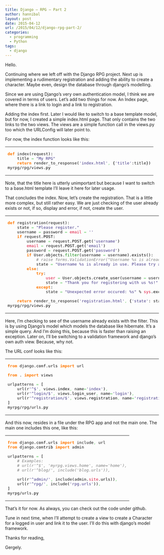 ```yaml
---
title: Django – RPG – Part 2
author: hannibal
layout: post
date: 2015-04-12
url: /2015/04/12/django-rpg-part-2/
categories:
  - programming
  - Python
tags:
  - django
---
```

Hello.

Continuing where we left off with the Django RPG project. Next up is implementing a rudimentary registration and adding the ability to create a character. Maybe even, design the database through django&#8217;s modelling.

<!--more-->

Since we are using Django&#8217;s very own authentication model, I think we are covered in terms of users. Let&#8217;s add two things for now. An Index page, where there is a link to login and a link to registration.

Adding the index first. Later I would like to switch to a base template model, but for now, I created a simple index.html page. That only contains the two links to the two views. The views are a simple function call in the views.py too which the URLConfig will later point to.

For now, the index function looks like this:

<div class="wp_syntax">
  <table>
    <tr>
      <td class="code">
        <pre class="python" style="font-family:monospace;"><span style="color: #ff7700;font-weight:bold;">def</span> index<span style="color: black;">&#40;</span>request<span style="color: black;">&#41;</span>:
	title <span style="color: #66cc66;">=</span> <span style="color: #483d8b;">"My RPG"</span>
	<span style="color: #ff7700;font-weight:bold;">return</span> render_to_response<span style="color: black;">&#40;</span><span style="color: #483d8b;">'index.html'</span><span style="color: #66cc66;">,</span> <span style="color: black;">&#123;</span><span style="color: #483d8b;">'title'</span>:title<span style="color: black;">&#125;</span><span style="color: black;">&#41;</span>
myrpg/rpg/views.<span style="color: black;">py</span></pre>
      </td>
    </tr>
  </table>
</div>

Note, that the title here is utterly unimportant but because I want to switch to a base.html template I&#8217;ll leave it here for later usage.

That concludes the index. Now, let&#8217;s create the registration. That is a little more complex, but still rather easy. We are just checking of the user already exists or not, if so, display and error, if not, create the user.

<div class="wp_syntax">
  <table>
    <tr>
      <td class="code">
        <pre class="python" style="font-family:monospace;"><span style="color: #ff7700;font-weight:bold;">def</span> registration<span style="color: black;">&#40;</span>request<span style="color: black;">&#41;</span>:
	state <span style="color: #66cc66;">=</span> <span style="color: #483d8b;">"Please register."</span>
	username <span style="color: #66cc66;">=</span> password <span style="color: #66cc66;">=</span> <span style="color: #dc143c;">email</span> <span style="color: #66cc66;">=</span> <span style="color: #483d8b;">''</span>
	<span style="color: #ff7700;font-weight:bold;">if</span> request.<span style="color: black;">POST</span>:
		username <span style="color: #66cc66;">=</span> request.<span style="color: black;">POST</span>.<span style="color: black;">get</span><span style="color: black;">&#40;</span><span style="color: #483d8b;">'username'</span><span style="color: black;">&#41;</span>
		<span style="color: #dc143c;">email</span> <span style="color: #66cc66;">=</span> request.<span style="color: black;">POST</span>.<span style="color: black;">get</span><span style="color: black;">&#40;</span><span style="color: #483d8b;">'email'</span><span style="color: black;">&#41;</span>
		password <span style="color: #66cc66;">=</span> request.<span style="color: black;">POST</span>.<span style="color: black;">get</span><span style="color: black;">&#40;</span><span style="color: #483d8b;">'password'</span><span style="color: black;">&#41;</span>
		<span style="color: #ff7700;font-weight:bold;">if</span> User.<span style="color: black;">objects</span>.<span style="color: #008000;">filter</span><span style="color: black;">&#40;</span>username <span style="color: #66cc66;">=</span> username<span style="color: black;">&#41;</span>.<span style="color: black;">exists</span><span style="color: black;">&#40;</span><span style="color: black;">&#41;</span>:
			<span style="color: #808080; font-style: italic;"># raise forms.ValidationError("Username %s is already in use." % username)</span>
			state <span style="color: #66cc66;">=</span> <span style="color: #483d8b;">"Username %s is already in use. Please try another."</span> % username
		<span style="color: #ff7700;font-weight:bold;">else</span>:
			<span style="color: #ff7700;font-weight:bold;">try</span>:
				<span style="color: #dc143c;">user</span> <span style="color: #66cc66;">=</span> User.<span style="color: black;">objects</span>.<span style="color: black;">create_user</span><span style="color: black;">&#40;</span>username <span style="color: #66cc66;">=</span> username<span style="color: #66cc66;">,</span> <span style="color: #dc143c;">email</span> <span style="color: #66cc66;">=</span> <span style="color: #dc143c;">email</span><span style="color: #66cc66;">,</span> password <span style="color: #66cc66;">=</span> password<span style="color: black;">&#41;</span>
				state <span style="color: #66cc66;">=</span> <span style="color: #483d8b;">"Thank you for registering with us %s!"</span> % <span style="color: #dc143c;">user</span>.<span style="color: black;">username</span> 
			<span style="color: #ff7700;font-weight:bold;">except</span>:
				state <span style="color: #66cc66;">=</span> <span style="color: #483d8b;">"Unexpected error occured: %s"</span> % <span style="color: #dc143c;">sys</span>.<span style="color: black;">exc_info</span><span style="color: black;">&#40;</span><span style="color: black;">&#41;</span><span style="color: black;">&#91;</span><span style="color: #ff4500;"></span><span style="color: black;">&#93;</span>
&nbsp;
	<span style="color: #ff7700;font-weight:bold;">return</span> render_to_response<span style="color: black;">&#40;</span><span style="color: #483d8b;">'registration.html'</span><span style="color: #66cc66;">,</span> <span style="color: black;">&#123;</span><span style="color: #483d8b;">'state'</span>: state<span style="color: black;">&#125;</span><span style="color: #66cc66;">,</span> context_instance <span style="color: #66cc66;">=</span> RequestContext<span style="color: black;">&#40;</span>request<span style="color: black;">&#41;</span><span style="color: black;">&#41;</span>
myrpg/rpg/views.<span style="color: black;">py</span></pre>
      </td>
    </tr>
  </table>
</div>

Here, I&#8217;m checking to see of the username already exists with the filter. This is by using Django&#8217;s model which models the database like hibernate. It&#8217;s a simple query. And I&#8217;m doing this, because this is faster than raising an exception. Later on, I&#8217;ll be switching to a validation framework and django&#8217;s own auth view. Because, why not.

The URL conf looks like this:

<div class="wp_syntax">
  <table>
    <tr>
      <td class="code">
        <pre class="python" style="font-family:monospace;"><span style="color: #ff7700;font-weight:bold;">from</span> django.<span style="color: black;">conf</span>.<span style="color: black;">urls</span> <span style="color: #ff7700;font-weight:bold;">import</span> url
&nbsp;
<span style="color: #ff7700;font-weight:bold;">from</span> . <span style="color: #ff7700;font-weight:bold;">import</span> views
&nbsp;
urlpatterns <span style="color: #66cc66;">=</span> <span style="color: black;">&#91;</span>
    url<span style="color: black;">&#40;</span>r<span style="color: #483d8b;">'^$'</span><span style="color: #66cc66;">,</span> views.<span style="color: black;">index</span><span style="color: #66cc66;">,</span> name<span style="color: #66cc66;">=</span><span style="color: #483d8b;">'index'</span><span style="color: black;">&#41;</span><span style="color: #66cc66;">,</span>
    url<span style="color: black;">&#40;</span>r<span style="color: #483d8b;">'^login/$'</span><span style="color: #66cc66;">,</span> views.<span style="color: black;">login_user</span><span style="color: #66cc66;">,</span> name<span style="color: #66cc66;">=</span><span style="color: #483d8b;">'login'</span><span style="color: black;">&#41;</span><span style="color: #66cc66;">,</span>
    url<span style="color: black;">&#40;</span>r<span style="color: #483d8b;">'^registration/$'</span><span style="color: #66cc66;">,</span> views.<span style="color: black;">registration</span><span style="color: #66cc66;">,</span> name<span style="color: #66cc66;">=</span><span style="color: #483d8b;">'registration'</span><span style="color: black;">&#41;</span><span style="color: #66cc66;">,</span>
<span style="color: black;">&#93;</span>
myrpg/rpg/urls.<span style="color: black;">py</span></pre>
      </td>
    </tr>
  </table>
</div>

And this now, resides in a file under the RPG app and not the main one. The main one includes this one, like this:

<div class="wp_syntax">
  <table>
    <tr>
      <td class="code">
        <pre class="python" style="font-family:monospace;"><span style="color: #ff7700;font-weight:bold;">from</span> django.<span style="color: black;">conf</span>.<span style="color: black;">urls</span> <span style="color: #ff7700;font-weight:bold;">import</span> include<span style="color: #66cc66;">,</span> url
<span style="color: #ff7700;font-weight:bold;">from</span> django.<span style="color: black;">contrib</span> <span style="color: #ff7700;font-weight:bold;">import</span> admin
&nbsp;
urlpatterns <span style="color: #66cc66;">=</span> <span style="color: black;">&#91;</span>
    <span style="color: #808080; font-style: italic;"># Examples:</span>
    <span style="color: #808080; font-style: italic;"># url(r'^$', 'myrpg.views.home', name='home'),</span>
    <span style="color: #808080; font-style: italic;"># url(r'^blog/', include('blog.urls')),</span>
&nbsp;
    url<span style="color: black;">&#40;</span>r<span style="color: #483d8b;">'^admin/'</span><span style="color: #66cc66;">,</span> include<span style="color: black;">&#40;</span>admin.<span style="color: #dc143c;">site</span>.<span style="color: black;">urls</span><span style="color: black;">&#41;</span><span style="color: black;">&#41;</span><span style="color: #66cc66;">,</span>
    url<span style="color: black;">&#40;</span>r<span style="color: #483d8b;">'^rpg/'</span><span style="color: #66cc66;">,</span> include<span style="color: black;">&#40;</span><span style="color: #483d8b;">'rpg.urls'</span><span style="color: black;">&#41;</span><span style="color: black;">&#41;</span><span style="color: #66cc66;">,</span>
<span style="color: black;">&#93;</span>
myrpg/urls.<span style="color: black;">py</span></pre>
      </td>
    </tr>
  </table>
</div>

That&#8217;s it for now. As always, you can check out the code under github.

Tune in next time, when I&#8217;ll attempt to create a view to create a Character for a logged in user and link it to the user. I&#8217;ll do this with django&#8217;s model framework.
  
Thanks for reading,
  
Gergely.